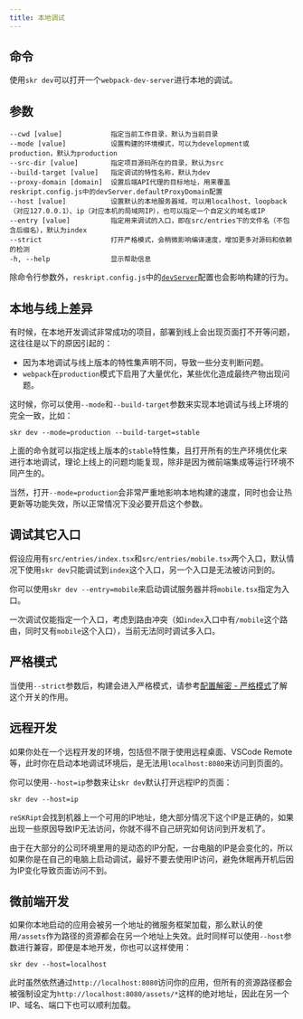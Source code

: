 ```yaml
---
title: 本地调试
---
```


## 命令

使用`skr dev`可以打开一个`webpack-dev-server`进行本地的调试。

## 参数

```
--cwd [value]            指定当前工作目录，默认为当前目录
--mode [value]           设置构建的环境模式，可以为development或production，默认为production
--src-dir [value]        指定项目源码所在的目录，默认为src
--build-target [value]   指定调试的特性名称，默认为dev
--proxy-domain [domain]  设置后端API代理的目标地址，用来覆盖reskript.config.js中的devServer.defaultProxyDomain配置
--host [value]           设置默认的本地服务器域，可以用localhost、loopback（对应127.0.0.1）、ip（对应本机的局域网IP），也可以指定一个自定义的域名或IP
--entry [value]          指定用来调试的入口，即在src/entries下的文件名（不包含后缀名），默认为index
--strict                 打开严格模式，会稍微影响编译速度，增加更多对源码和依赖的检测
-h, --help               显示帮助信息
```

除命令行参数外，`reskript.config.js`中的[`devServer`](../settings/dev-server)配置也会影响构建的行为。

## 本地与线上差异

有时候，在本地开发调试非常成功的项目，部署到线上会出现页面打不开等问题，这往往是以下的原因引起的：

- 因为本地调试与线上版本的特性集声明不同，导致一些分支判断问题。
- `webpack`在`production`模式下启用了大量优化，某些优化造成最终产物出现问题。

这时候，你可以使用`--mode`和`--build-target`参数来实现本地调试与线上环境的完全一致，比如：

```shell
skr dev --mode=production --build-target=stable
```

上面的命令就可以指定线上版本的`stable`特性集，且打开所有的生产环境优化来进行本地调试，理论上线上的问题均能复现，除非是因为微前端集成等运行环境不同产生的。

当然，打开`--mode=production`会非常严重地影响本地构建的速度，同时也会让热更新等功能失效，所以正常情况下没必要开启这个参数。

## 调试其它入口

假设应用有`src/entries/index.tsx`和`src/entries/mobile.tsx`两个入口，默认情况下使用`skr dev`只能调试到`index`这个入口，另一个入口是无法被访问到的。

你可以使用`skr dev --entry=mobile`来启动调试服务器并将`mobile.tsx`指定为入口。

一次调试仅能指定一个入口，考虑到路由冲突（如`index`入口中有`/mobile`这个路由，同时又有`mobile`这个入口），当前无法同时调试多入口。

## 严格模式

当使用`--strict`参数后，构建会进入严格模式，请参考[配置解密 - 严格模式](../advanced/config-insiders#严格模式)了解这个开关的作用。

## 远程开发

如果你处在一个远程开发的环境，包括但不限于使用远程桌面、VSCode Remote等，此时你在启动本地调试环境后，是无法用`localhost:8080`来访问到页面的。

你可以使用`--host=ip`参数来让`skr dev`默认打开远程IP的页面：

```shell
skr dev --host=ip
```

`reSKRipt`会找到机器上一个可用的IP地址，绝大部分情况下这个IP是正确的，如果出现一些原因导致IP无法访问，你就不得不自己研究如何访问到开发机了。

由于在大部分的公司环境里用的是动态的IP分配，一台电脑的IP是会变化的，所以如果你是在自己的电脑上启动调试，最好不要去使用IP访问，避免休眠再开机后因为IP变化导致页面访问不到。

## 微前端开发

如果你本地启动的应用会被另一个地址的微服务框架加载，那么默认的使用`/assets`作为路径的资源都会在另一个地址上失效。此时同样可以使用`--host`参数进行兼容，即便是本地开发，你也可以这样使用：

```shell
skr dev --host=localhost
```

此时虽然依然通过`http://localhost:8080`访问你的应用，但所有的资源路径都会被强制设定为`http://localhost:8080/assets/*`这样的绝对地址，因此在另一个IP、域名、端口下也可以顺利加载。
